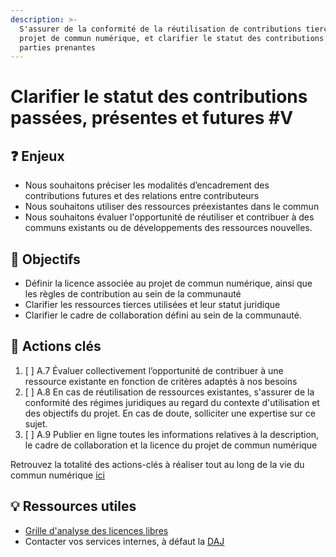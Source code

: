 ```yaml
---
description: >-
  S'assurer de la conformité de la réutilisation de contributions tierces par le
  projet de commun numérique, et clarifier le statut des contributions des
  parties prenantes
---
```


# Clarifier le statut des contributions passées, présentes et futures \#V

## ❓ Enjeux

* Nous souhaitons préciser les modalités d’encadrement des contributions futures et des relations entre contributeurs
* Nous souhaitons utiliser des ressources préexistantes dans le commun
* Nous souhaitons évaluer l'opportunité de réutiliser et contribuer à des communs existants ou de développements des ressources nouvelles.

## 🎯 Objectifs

* Définir la licence associée au projet de commun numérique, ainsi que les règles de contribution au sein de la communauté
* Clarifier les ressources tierces utilisées et leur statut juridique
* Clarifier le cadre de collaboration défini au sein de la communauté.

## 📑 Actions clés

1. [ ] A.7 Évaluer collectivement l’opportunité de contribuer à une ressource existante en fonction de critères adaptés à nos besoins
2. [ ] A.8 En cas de réutilisation de ressources existantes, s'assurer de la conformité des régimes juridiques au regard du contexte d'utilisation et des objectifs du projet. En cas de doute, solliciter une expertise sur ce sujet.
3. [ ] A.9 Publier en ligne toutes les informations relatives à la description, le cadre de collaboration et la licence du projet de commun numérique

Retrouvez la totalité des actions-clés à réaliser tout au long de la vie du commun numérique [ici](../recapitulatif-des-actions-cles.md)

## 💡 Ressources utiles

* [Grille d'analyse des licences libres](https://vvlibri.org/fr/licences/analysis)
* Contacter vos services internes, à défaut la [DAJ](https://www.economie.gouv.fr/apie/coordonnees) 

